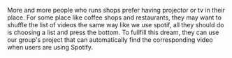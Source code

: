 More and more people who runs shops prefer having projector or tv in their place. For some place like coffee shops and restaurants, they may want to shuffle the list of videos the same way like we use spotif, all they should do is choosing a list and press the bottom. 
To fullfill this dream, they can use our group's project that can automatically find the corresponding video when users are using Spotify. 

